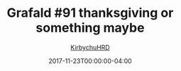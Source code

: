 ---
title: "Grafald #91 thanksgiving or something maybe"
type: "image"
date: 2017-11-23T00:00:00-04:00
draft: false
categories:
- blog
- projects
- grafald
image_path: "../img/2017/91.png"
alt_text: ""
is_subpage: true
author: "[KirbychuHRD](https://cohost.org/KirbychuHRD)"
---